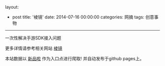 layout: 
  - post 
title: '棱镜' 
date: 2014-07-16 00:00:00 
categories: 网摘 
tags: 创意事物 
---

一次性解决手游SDK接入问题  

更多详情请参考相关网站 [棱镜](http://www.ljsdk.com/)  

本站数据以 [新品啦](http://xinpinla.com/) 作为入口点进行爬取! 并自动发布于github pages上。  
